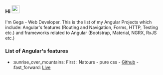 ### Hi <img src="https://media.giphy.com/media/hvRJCLFzcasrR4ia7z/giphy.gif" width="25px"> 

I'm Gega - Web Developer. This is the list of my Angular Projects which include: Angular's features (Routing and Navigation, Forms, HTTP, Testing etc.) and frameworks related to Angular (Bootstrap, Material, NGRX, RxJS etc.)

### List of Angular's features
<ul>
  <li>:sunrise_over_mountains: First : Natours - pure css - <a href="https://github.com/GegaRazmadze/Routing-and-Navigation/blob/main/README.md">Github</a> - :fast_forward: <a href="https://gega-natour-css.herokuapp.com/">Live</a></li>
